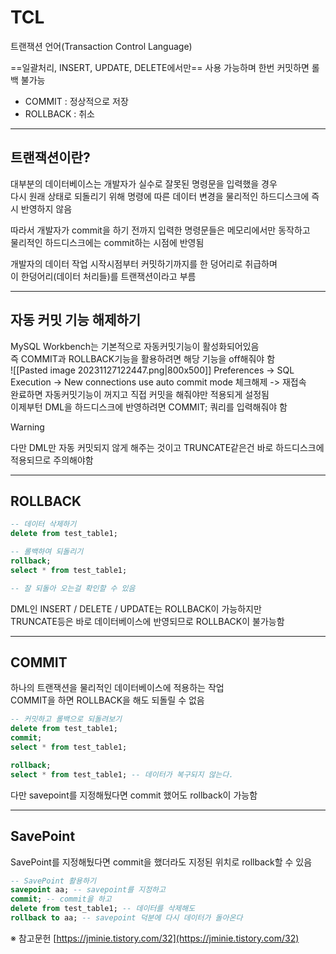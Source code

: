 # TCL 

트랜잭션 언어(Transaction Control Language)

==일괄처리, INSERT, UPDATE, DELETE에서만== 사용 가능하며 한번 커밋하면 롤백 불가능
- COMMIT : 정상적으로 저장
- ROLLBACK : 취소

___
## 트랜잭션이란?

대부분의 데이터베이스는 개발자가 실수로 잘못된 명령문을 입력했을 경우  
다시 원래 상태로 되돌리기 위해 명령에 따른 데이터 변경을 물리적인 하드디스크에 즉시 반영하지 않음  

따라서 개발자가 commit을 하기 전까지 입력한 명령문들은 메모리에서만 동작하고  
물리적인 하드디스크에는 commit하는 시점에 반영됨  

개발자의 데이터 작업 시작시점부터 커밋하기까지를 한 덩어리로 취급하며  
이 한덩어리(데이터 처리들)를 트랜잭션이라고 부름

___
## 자동 커밋 기능 해제하기

MySQL Workbench는 기본적으로 자동커밋기능이 활성화되어있음  
즉 COMMIT과 ROLLBACK기능을 활용하려면 해당 기능을 off해줘야 함  
![[Pasted image 20231127122447.png|800x500]]
Preferences -> SQL Execution -> New connections use auto commit mode 체크해제 -> 재접속  
완료하면 자동커밋기능이 꺼지고 직접 커밋을 해줘야만 적용되게 설정됨  
이제부턴 DML을 하드디스크에 반영하려면 COMMIT; 쿼리를 입력해줘야 함  

> [!warning]
> 다만 DML만 자동 커밋되지 않게 해주는 것이고
>  TRUNCATE같은건 바로 하드디스크에 적용되므로 주의해야함

___
## ROLLBACK

```SQL
-- 데이터 삭제하기 
delete from test_table1;

-- 롤백하여 되돌리기
rollback;
select * from test_table1;

-- 잘 되돌아 오는걸 확인할 수 있음
```
DML인 INSERT / DELETE / UPDATE는 ROLLBACK이 가능하지만  
TRUNCATE등은 바로 데이터베이스에 반영되므로 ROLLBACK이 불가능함  

___
## COMMIT

하나의 트랜잭션을 물리적인 데이터베이스에 적용하는 작업  
COMMIT을 하면 ROLLBACK을 해도 되돌릴 수 없음  
```sql
-- 커밋하고 롤백으로 되돌려보기
delete from test_table1;
commit;
select * from test_table1;

rollback;
select * from test_table1; -- 데이터가 복구되지 않는다.
```
다만 savepoint를 지정해뒀다면 commit 했어도 rollback이 가능함

___
## SavePoint

SavePoint를 지정해뒀다면 commit을 했더라도 지정된 위치로 rollback할 수 있음
```sql
-- SavePoint 활용하기
savepoint aa; -- savepoint를 지정하고
commit; -- commit을 하고
delete from test_table1; -- 데이터를 삭제해도
rollback to aa; -- savepoint 덕분에 다시 데이터가 돌아온다
```



※ 참고문헌
[https://jminie.tistory.com/32](https://jminie.tistory.com/32)